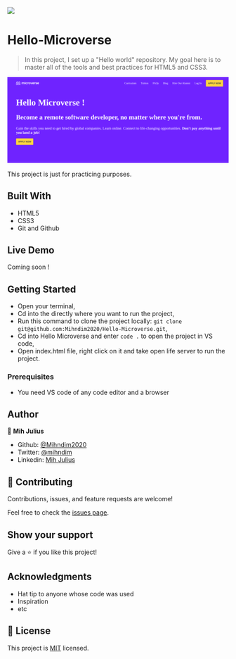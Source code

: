 ![](https://img.shields.io/badge/Microverse-blueviolet)

# Hello-Microverse

> In this project, I set up a "Hello world" repository. My goal here is to master all of the tools and best practices for HTML5 and CSS3.

![screenshot](images/screenshot.png)

This project is just for practicing purposes.

## Built With

- HTML5
- CSS3
- Git and Github

## Live Demo

Coming soon !


## Getting Started

- Open your terminal,
- Cd  into the directly where you want to run the project,
- Run this command to clone the project locally: `git clone git@github.com:Mihndim2020/Hello-Microverse.git`,
- Cd into Hello Microverse and enter `code .` to open the project in VS code,
- Open index.html file, right click on it and take open life server to run the project.

### Prerequisites
- You need VS code of any code editor and a browser

## Author

👤 **Mih Julius**

- Github: [@Mihndim2020](https://github.com/Mihndim2020)
- Twitter: [@mihndim](https://github.com/mih-julius)
- Linkedin: [Mih Julius](https://www.linkedin.com/mih-julius)

## 🤝 Contributing

Contributions, issues, and feature requests are welcome!

Feel free to check the [issues page](../../issues/).

## Show your support

Give a ⭐️ if you like this project!

## Acknowledgments

- Hat tip to anyone whose code was used
- Inspiration
- etc

## 📝 License

This project is [MIT](./MIT.md) licensed.